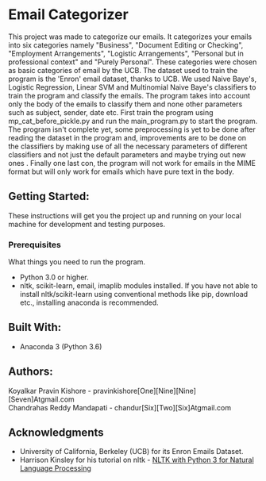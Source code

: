 # Email Categorizer
This project was made to categorize our emails. It categorizes your emails into six categories namely "Business",
"Document Editing or Checking", "Employment Arrangements", "Logistic Arrangements", "Personal but in professional context"
and "Purely Personal". These categories were chosen as basic categories of email by the UCB. The dataset used to train
the program is the 'Enron' email dataset, thanks to UCB. We used Naive Baye's, Logistic Regression, Linear SVM and Multinomial
Naive Baye's classifiers to train the program and classify the emails. The program takes into account only the body of
the emails to classify them and none other parameters such as subject, sender, date etc. First train the program using mp_cat_before_pickle.py and run the main_program.py to start the program. The program isn't complete yet, some preprocessing is yet to be done after reading the dataset in the program and, improvements are to be done on the classifiers by making use of all the necessary parameters of different classifiers and not just the default parameters and maybe trying out new ones . Finally one last con, the program will
not work for emails in the MIME format but will only work for emails which have pure text in the body.

## Getting Started:
These instructions will get you the project up and running on your local machine for development and testing purposes.

### Prerequisites
What things you need to run the program.
* Python 3.0 or higher.
* nltk, scikit-learn, email, imaplib modules installed. If you have not able to install nltk/scikit-learn using conventional methods like pip, download etc., installing anaconda is recommended.

## Built With:
* Anaconda 3 (Python 3.6)

## Authors:
Koyalkar Pravin Kishore - pravinkishore[One][Nine][Nine][Seven]Atgmail.com <br />
Chandrahas Reddy Mandapati - chandur[Six][Two][Six]Atgmail.com

## Acknowledgments
* University of California, Berkeley (UCB) for its Enron Emails Dataset.
* Harrison Kinsley for his tutorial on nltk - [NLTK with Python 3 for Natural Language Processing](https://www.youtube.com/watch?v=FLZvOKSCkxY&list=PLQVvvaa0QuDf2JswnfiGkliBInZnIC4HL)
